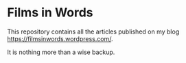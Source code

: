 # Films in Words

This repository contains all the articles published on my blog
https://filmsinwords.wordpress.com/.

It is nothing more than a wise backup.
